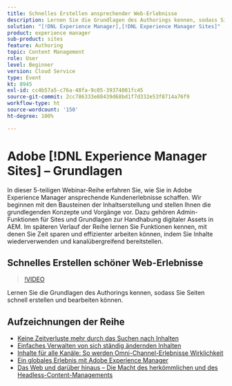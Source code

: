 ```yaml
---
title: Schnelles Erstellen ansprechender Web-Erlebnisse
description: Lernen Sie die Grundlagen des Authorings kennen, sodass Sie Seiten schnell erstellen und bearbeiten können.
solution: "[!DNL Experience Manager],[!DNL Experience Manager Sites]"
product: experience manager
sub-product: sites
feature: Authoring
topic: Content Management
role: User
level: Beginner
version: Cloud Service
type: Event
kt: 8945
exl-id: cc4b57a5-c76a-48fa-9c05-39374081fc45
source-git-commit: 2cc786333e88439d68bd1f7d332e53f8714a76f9
workflow-type: ht
source-wordcount: '150'
ht-degree: 100%

---
```


# Adobe [!DNL Experience Manager Sites] – Grundlagen

In dieser 5-teiligen Webinar-Reihe erfahren Sie, wie Sie in Adobe Experience Manager ansprechende Kundenerlebnisse schaffen. Wir beginnen mit den Bausteinen der Inhaltserstellung und stellen Ihnen die grundlegenden Konzepte und Vorgänge vor. Dazu gehören Admin-Funktionen für Sites und Grundlagen zur Handhabung digitaler Assets in AEM. Im späteren Verlauf der Reihe lernen Sie Funktionen kennen, mit denen Sie Zeit sparen und effizienter arbeiten können, indem Sie Inhalte wiederverwenden und kanalübergreifend bereitstellen.

## Schnelles Erstellen schöner Web-Erlebnisse

>[!VIDEO](https://video.tv.adobe.com/v/337014/?quality=12&learn=on&hidetitle=true)

Lernen Sie die Grundlagen des Authorings kennen, sodass Sie Seiten schnell erstellen und bearbeiten können.

## Aufzeichnungen der Reihe

* [Keine Zeitverluste mehr durch das Suchen nach Inhalten](media-library-administration.md)
* [Einfaches Verwalten von sich ständig ändernden Inhalten](collaboration-tools.md)
* [Inhalte für alle Kanäle: So werden Omni-Channel-Erlebnisse Wirklichkeit](omnichannel-experiences.md)
* [Ein globales Erlebnis mit Adobe Experience Manager](multi-site-management-web-translation.md)
* [Das Web und darüber hinaus – Die Macht des herkömmlichen und des Headless-Content-Managements](traditional-headless-content-management.md)
